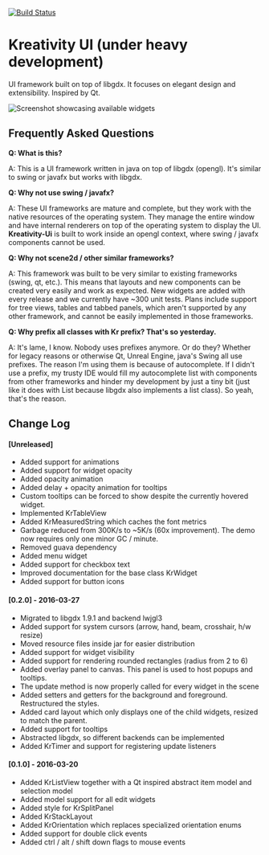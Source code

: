 [![Build Status](https://travis-ci.org/alexpana/kreativity-ui.svg?branch=master)](https://travis-ci.org/alexpana/kreativity-ui)

# Kreativity UI (under heavy development)

UI framework built on top of libgdx. It focuses on elegant design and extensibility. Inspired by Qt. 

![Screenshot showcasing available widgets](https://raw.githubusercontent.com/alexpana/kreativity-ui/master/screenshot.png)

## Frequently Asked Questions
**Q: What is this?**

A: This is a UI framework written in java on top of libgdx (opengl). It's similar to swing or javafx but works with libgdx.


**Q: Why not use swing / javafx?**

A: These UI frameworks are mature and complete, but they work with the native resources of the operating system. They
manage the entire window and have internal renderers on top of the operating system to display the UI. **Kreativity-Ui**
is built to work inside an opengl context, where swing / javafx components cannot be used.


**Q: Why not scene2d / other similar frameworks?**

A: This framework was built to be very similar to existing frameworks (swing, qt, etc.). This means that layouts and
new components can be created very easily and work as expected. New widgets are added with every release and we currently
have ~300 unit tests. Plans include support for tree views, tables and tabbed panels, which aren't supported by any other
framework, and cannot be easily implemented in those frameworks.


**Q: Why prefix all classes with Kr prefix? That's so yesterday.**

A: It's lame, I know. Nobody uses prefixes anymore. Or do they? Whether for legacy reasons or otherwise Qt, Unreal Engine,
java's Swing all use prefixes. The reason I'm using them is because of autocomplete. If I didn't use a prefix, my trusty 
IDE would fill my autocomplete list with components from other frameworks and hinder my development by just a tiny bit 
(just like it does with List because libgdx also implements a list class). So yeah, that's the reason.

## Change Log

#### [Unreleased]
- Added support for animations
- Added support for widget opacity
- Added opacity animation
- Added delay + opacity animation for tooltips
- Custom tooltips can be forced to show despite the currently hovered widget.
- Implemented KrTableView
- Added KrMeasuredString which caches the font metrics
- Garbage reduced from 300K/s to ~5K/s (60x improvement). The demo now requires only one minor GC / minute.
- Removed guava dependency
- Added menu widget
- Added support for checkbox text
- Improved documentation for the base class KrWidget
- Added support for button icons

#### [0.2.0] - 2016-03-27
- Migrated to libgdx 1.9.1 and backend lwjgl3
- Added support for system cursors (arrow, hand, beam, crosshair, h/w resize)
- Moved resource files inside jar for easier distribution
- Added support for widget visibility
- Added support for rendering rounded rectangles (radius from 2 to 6)
- Added overlay panel to canvas. This panel is used to host popups and tooltips.
- The update method is now properly called for every widget in the scene
- Added setters and getters for the background and foreground. Restructured the styles.
- Added card layout which only displays one of the child widgets, resized to match the parent.
- Added support for tooltips
- Abstracted libgdx, so different backends can be implemented
- Added KrTimer and support for registering update listeners

#### [0.1.0] - 2016-03-20
- Added KrListView together with a Qt inspired abstract item model and selection model
- Added model support for all edit widgets
- Added style for KrSplitPanel
- Added KrStackLayout
- Added KrOrientation which replaces specialized orientation enums
- Added support for double click events
- Added ctrl / alt / shift down flags to mouse events
